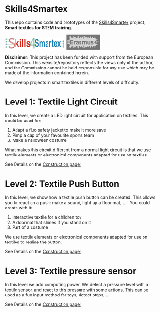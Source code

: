 # Skills4Smartex
This repo contains code and prototypes of the [Skills4Smartex](http://www.skills4smartex.eu/) project, **Smart textiles for STEM training**.

![Skills4Smartex logo](doc/img/Skills4Smartex1.png)  ![Erasmus+ logo](doc/img/erasmus+.png)

**Disclaimer:** This project has been funded with support from the European Commission. 
This website/repository reflects the views only of the author, and the Commission cannot be held responsible for any use which may be made of the information contained herein.

We develop projects in smart textiles in different levels of difficulty.

# Level 1: Textile Light Circuit

In this level, we create a LED light circuit for application on textiles. This could be used for:

1. Adapt a fluo safety jacket to make it more save
2. Pimp a cap of your favourite sports team 
3. Make a halloween costume

What makes this circuit different from a normal light circuit is that we use textile elements or electronical components adapted for use on textiles.

See Details on the [Construction page!](level01/construction.md)

# Level 2: Textile Push Button

In this level, we show how a textile push button can be created. This allows you to react on a push: make a sound, light up 
a floor mat, ... . You could create with it:

1. Interactive textile for a children toy
2. A doormat that shines if you stand on it 
3. Part of a costume

We use textile elements or electronical components adapted for use on textiles to realise the button.

See Details on the [Construction page!](level02/construction.md)

# Level 3: Textile pressure sensor

In this level we add computing power! We detect a pressure level with a textile sensor, and react to this pressure with some actions. This can be used as a fun input method for toys, detect steps, ...

See Details on the [Construction page!](level03/construction.md)

